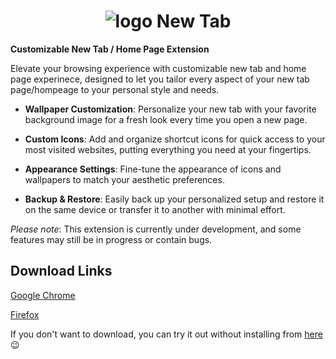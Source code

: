 <div align="center">

# ![logo](https://github.com/Miyunn/new-tab-extension/blob/master/public/icon32.png?raw=true) New Tab

</div>



**Customizable New Tab / Home Page Extension**

Elevate your browsing experience with customizable new tab and home page experinece, designed to let you tailor every aspect of your new tab page/hompeage to your personal style and needs.

- **Wallpaper Customization**: Personalize your new tab with your favorite background image for a fresh look every time you open a new page.
  
- **Custom Icons**: Add and organize shortcut icons for quick access to your most visited websites, putting everything you need at your fingertips.

- **Appearance Settings**: Fine-tune the appearance of icons and wallpapers to match your aesthetic preferences.

- **Backup & Restore**: Easily back up your personalized setup and restore it on the same device or transfer it to another with minimal effort.

*Please note*: This extension is currently under development, and some features may still be in progress or contain bugs.



## Download Links

[Google Chrome](https://chromewebstore.google.com/detail/new-tab/efkjicbjocdcgnbppfgfmppfjpfcfhaj)

[Firefox](https://addons.mozilla.org/en-US/firefox/addon/new-tab-public-beta/)

If you don't want to download, you can try it out without installing from [here](https://new-tab-demo.vercel.app/) 😉

